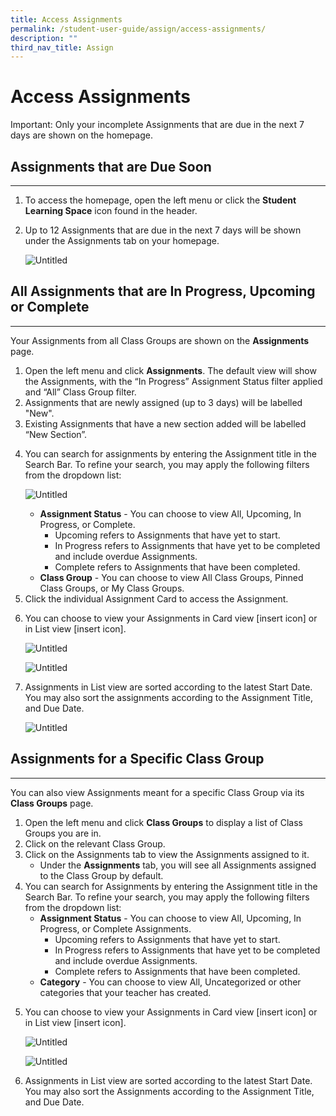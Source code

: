 ```yaml
---
title: Access Assignments
permalink: /student-user-guide/assign/access-assignments/
description: ""
third_nav_title: Assign
---
```

<h1 id="access-assignments">Access Assignments</h1>
<p>Important: Only your incomplete Assignments that are due in the next 7 days are shown on the homepage.</p>
<h2 id="-assignments-that-are-due-soon-"><strong>Assignments that are Due Soon</strong></h2>
<hr>
<ol>
<li>To access the homepage, open the left menu or click the <strong>Student Learning Space</strong> icon found in the header.</li>
<li><p>Up to 12 Assignments that are due in the next 7 days will be shown under the Assignments tab on your homepage.</p>
<p> <img alt="Untitled" src="https://s3-us-west-2.amazonaws.com/secure.notion-static.com/3faffeee-4799-44c7-8554-ec41dc343071/Untitled.png"></p>
</li>
</ol>
<h2 id="-all-assignments-that-are-in-progress-upcoming-or-complete-"><strong>All Assignments that are In Progress, Upcoming or Complete</strong></h2>
<hr>
<p>Your Assignments from all Class Groups are shown on the <strong>Assignments</strong> page.</p>
<ol>
<li>Open the left menu and click <strong>Assignments</strong>. The default view will show the Assignments, with the “In Progress” Assignment Status filter applied and “All” Class Group filter.</li>
<li>Assignments that are newly assigned (up to 3 days) will be labelled "New".</li>
<li>Existing Assignments that have a new section added will be labelled “New Section”.</li>
<li><p>You can search for assignments by entering the Assignment title in the Search Bar. To refine your search, you may apply the following filters from the dropdown list: </p>
<p> <img alt="Untitled" src="https://s3-us-west-2.amazonaws.com/secure.notion-static.com/60b9674d-dc3f-4a46-813a-9791f6dee67c/Untitled.png"></p>
<ul>
<li><strong>Assignment Status</strong> - You can choose to view All, Upcoming, In Progress, or Complete.<ul>
<li>Upcoming refers to Assignments that have yet to start.</li>
<li>In Progress refers to Assignments that have yet to be completed and include overdue Assignments.</li>
<li>Complete refers to Assignments that have been completed.</li>
</ul>
</li>
<li><strong>Class Group</strong> - You can choose to view All Class Groups, Pinned Class Groups, or My Class Groups.</li>
</ul>
</li>
<li>Click the individual Assignment Card to access the Assignment.</li>
<li><p>You can choose to view your Assignments in Card view [insert icon] or in List view [insert icon].</p>
<p> <img alt="Untitled" src="https://s3-us-west-2.amazonaws.com/secure.notion-static.com/dac02ae2-5b7d-4c81-a5b6-77202c9fab2a/Untitled.png"></p>
<p> <img alt="Untitled" src="https://s3-us-west-2.amazonaws.com/secure.notion-static.com/82fa1617-94ed-4e70-9c51-494692396fb5/Untitled.png"></p>
</li>
<li><p>Assignments in List view are sorted according to the latest Start Date. You may also sort the assignments according to the Assignment Title, and Due Date.</p>
<p> <img alt="Untitled" src="https://s3-us-west-2.amazonaws.com/secure.notion-static.com/a68ad129-9be3-4a6d-bcd9-2a546bd2eaa7/Untitled.png"></p>
</li>
</ol>
<h2 id="-assignments-for-a-specific-class-group-"><strong>Assignments for a Specific Class Group</strong></h2>
<hr>
<p>You can also view Assignments meant for a specific Class Group via its <strong>Class Groups</strong> page.</p>
<ol>
<li>Open the left menu and click <strong>Class Groups</strong> to display a list of Class Groups you are in. </li>
<li>Click on the relevant Class Group. </li>
<li>Click on the Assignments tab to view the Assignments assigned to it.<ul>
<li>Under the <strong>Assignments</strong> tab, you will see all Assignments assigned to the Class Group by default.</li>
</ul>
</li>
<li>You can search for Assignments by entering the Assignment title in the Search Bar. To refine your search, you may apply the following filters from the dropdown list:<ul>
<li><strong>Assignment Status</strong> - You can choose to view All, Upcoming, In Progress, or Complete Assignments.<ul>
<li>Upcoming refers to Assignments that have yet to start.</li>
<li>In Progress refers to Assignments that have yet to be completed and include overdue Assignments.</li>
<li>Complete refers to Assignments that have been completed.</li>
</ul>
</li>
<li><strong>Category</strong> - You can choose to view All, Uncategorized or other categories that your teacher has created.</li>
</ul>
</li>
<li><p>You can choose to view your Assignments in Card view [insert icon] or in List view [insert icon]. </p>
<p> <img alt="Untitled" src="https://s3-us-west-2.amazonaws.com/secure.notion-static.com/dac02ae2-5b7d-4c81-a5b6-77202c9fab2a/Untitled.png"></p>
<p> <img alt="Untitled" src="https://s3-us-west-2.amazonaws.com/secure.notion-static.com/82fa1617-94ed-4e70-9c51-494692396fb5/Untitled.png"></p>
</li>
<li><p>Assignments in List view are sorted according to the latest Start Date. You may also sort the Assignments according to the Assignment Title, and Due Date.</p>
</li>
</ol>
